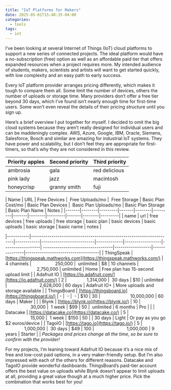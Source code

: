 ```yaml
---
title: "IoT Platforms for Makers"
date: 2025-05-01T15:48:35-04:00
categories:
  - tools
tags:
  - iot
---
```


I’ve been looking at several Internet of Things (IoT) cloud platforms to support a new series of connected projects. The ideal platform would have a no-subscription (free) option as well as an affordable paid tier that offers expanded resources when a project requires more. My intended audience of students, makers, scientists and artists will want to get started quickly, with low complexity and an easy path to early success.

Every IoT platform provider arranges pricing differently, which makes it tough to compare them all. Some limit the number of devices, others the number of uploads or storage time. Many providers don’t offer a free tier beyond 30 days, which I’ve found isn’t nearly enough time for first-time users. Some won’t even reveal the details of their pricing structure until you sign up.

Here’s a brief overview I put together for myself. I decided to omit the big cloud systems because they aren’t really designed for individual users and can be maddeningly complex. AWS, Azure, Google, IBM, Oracle, Siemens, Salesforce, Bosch and similar are amazing for industrial IoT systems. They have power and scalability, but I don’t feel they are appropriate for first-timers, so that’s why they are not considered in this review.

| Priority apples | Second priority | Third priority |
|-------|--------|---------|
| ambrosia | gala | red delicious |
| pink lady | jazz | macintosh |
| honeycrisp | granny smith | fuji |

| Name | URL | Free Devices |  Free Uploads/mo |  Free Storage | Basic Plan Cost/mo | Basic Plan Devices |  Basic Plan Uploads/mo | Basic Plan Storage | Basic Plan Name | Notes |
|-------|--------|---------|-------|--------|---------|-------|--------|---------|-------|--------|---------|
| name | url | free devices | free uploads | free storage | basic plan | basic devices | basic uploads | basic storage | basic name | notes |

|-----------|---------------------------------------------------------------------|------------|--------------------------|-------------|------------------|------------------| ----------------------------------|------------------|---------------|------------------------------------|
| ThingSpeak | [https://thingspeak.mathworks.com](https://thingspeak.mathworks.com/) | 4 channels   |                   250,000  |  unlimited    | $8                 | 10 channels        |                          2,750,000 | unlimited          | Home            | Free plan has 15-second upload limit |
| Adafruit IO | [https://io.adafruit.com/](https://io.adafruit.com/)                  | 2            |                1,314,000   |  30 days      | $10                | unlimited          |                          2,628,000 | 60 days            | Adafruit IO+    | More uploads and storage available   |
| ThingsBoard | [https://thingsboard.io](https://thingsboard.io/)                     | \-           |  -                         |  -            | $10                | 30                 |                        10,000,000  | 60 days            | Maker           |                                      |
| Blynk       | [https://blynk.io](https://blynk.io/)                                 | 10           |                     30,000 |  1 week       | $99                | 50                 |  unlimited                         | 6 months           | Pro             |                                      |
| Datacake    | [https://datacake.co](https://datacake.co/)                           | 5            |                     15,000 |  1 week       | $150               | 50                 |                                    | 30 days            | Light           | Or pay as you go $2 euros/device     |
| TagoIO      | [https://tago.io](https://tago.io/)                                   | 5            |                1,000,000   |  30 days      | $49                | 100                |                          1,000,000 | 9 years            | Starter         |                                      |
*Packages and prices change all the time, so be sure to confirm with the provider!*

For my projects, I’m leaning toward Adafruit IO because it’s a nice mix of free and low-cost paid options, in a very maker-friendly setup. But I’m also impressed with each of the others for different reasons. Datacake and TagoIO provide wonderful dashboards. ThingsBoard’s paid-tier account offers the best value on uploads while Blynk doesn’t appear to limit uploads at all, providing a great value though at a much higher price. Pick the combination that works best for you!